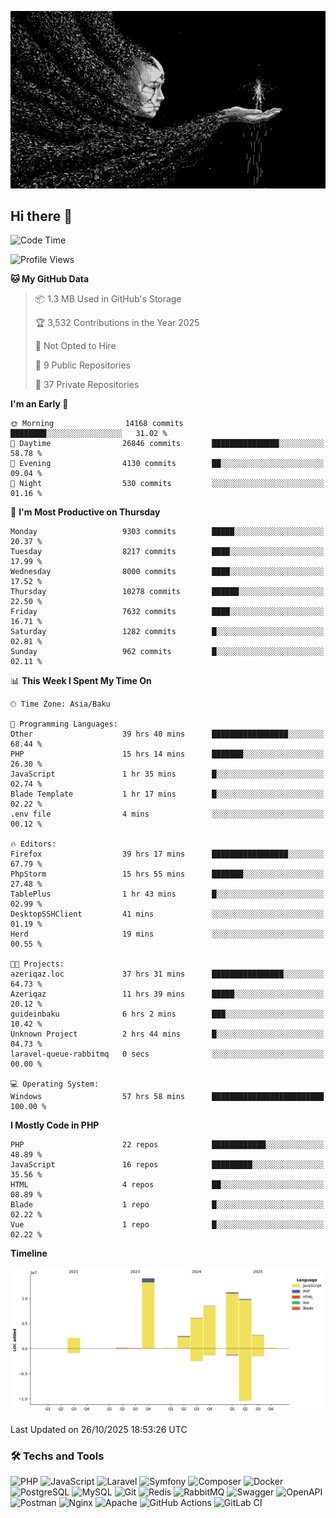 <!--WALLPAPER-->
<p align='center'>
  <img src='assets/wallpapers/6.gif' alt='Banner'>
</p>
<!--/WALLPAPER-->

## Hi there 👋

<!--START_SECTION:waka-->
![Code Time](http://img.shields.io/badge/Code%20Time-559%20hrs%2045%20mins-blue)

![Profile Views](http://img.shields.io/badge/Profile%20Views-0-blue)

**🐱 My GitHub Data** 

> 📦 1.3 MB Used in GitHub's Storage 
 > 
> 🏆 3,532 Contributions in the Year 2025
 > 
> 🚫 Not Opted to Hire
 > 
> 📜 9 Public Repositories 
 > 
> 🔑 37 Private Repositories 
 > 
**I'm an Early 🐤** 

```text
🌞 Morning                14168 commits       ████████░░░░░░░░░░░░░░░░░   31.02 % 
🌆 Daytime                26846 commits       ███████████████░░░░░░░░░░   58.78 % 
🌃 Evening                4130 commits        ██░░░░░░░░░░░░░░░░░░░░░░░   09.04 % 
🌙 Night                  530 commits         ░░░░░░░░░░░░░░░░░░░░░░░░░   01.16 % 
```
📅 **I'm Most Productive on Thursday** 

```text
Monday                   9303 commits        █████░░░░░░░░░░░░░░░░░░░░   20.37 % 
Tuesday                  8217 commits        ████░░░░░░░░░░░░░░░░░░░░░   17.99 % 
Wednesday                8000 commits        ████░░░░░░░░░░░░░░░░░░░░░   17.52 % 
Thursday                 10278 commits       ██████░░░░░░░░░░░░░░░░░░░   22.50 % 
Friday                   7632 commits        ████░░░░░░░░░░░░░░░░░░░░░   16.71 % 
Saturday                 1282 commits        █░░░░░░░░░░░░░░░░░░░░░░░░   02.81 % 
Sunday                   962 commits         █░░░░░░░░░░░░░░░░░░░░░░░░   02.11 % 
```


📊 **This Week I Spent My Time On** 

```text
🕑︎ Time Zone: Asia/Baku

💬 Programming Languages: 
Other                    39 hrs 40 mins      █████████████████░░░░░░░░   68.44 % 
PHP                      15 hrs 14 mins      ███████░░░░░░░░░░░░░░░░░░   26.30 % 
JavaScript               1 hr 35 mins        █░░░░░░░░░░░░░░░░░░░░░░░░   02.74 % 
Blade Template           1 hr 17 mins        █░░░░░░░░░░░░░░░░░░░░░░░░   02.22 % 
.env file                4 mins              ░░░░░░░░░░░░░░░░░░░░░░░░░   00.12 % 

🔥 Editors: 
Firefox                  39 hrs 17 mins      █████████████████░░░░░░░░   67.79 % 
PhpStorm                 15 hrs 55 mins      ███████░░░░░░░░░░░░░░░░░░   27.48 % 
TablePlus                1 hr 43 mins        █░░░░░░░░░░░░░░░░░░░░░░░░   02.99 % 
DesktopSSHClient         41 mins             ░░░░░░░░░░░░░░░░░░░░░░░░░   01.19 % 
Herd                     19 mins             ░░░░░░░░░░░░░░░░░░░░░░░░░   00.55 % 

🐱‍💻 Projects: 
azeriqaz.loc             37 hrs 31 mins      ████████████████░░░░░░░░░   64.73 % 
Azeriqaz                 11 hrs 39 mins      █████░░░░░░░░░░░░░░░░░░░░   20.12 % 
guideinbaku              6 hrs 2 mins        ███░░░░░░░░░░░░░░░░░░░░░░   10.42 % 
Unknown Project          2 hrs 44 mins       █░░░░░░░░░░░░░░░░░░░░░░░░   04.73 % 
laravel-queue-rabbitmq   0 secs              ░░░░░░░░░░░░░░░░░░░░░░░░░   00.00 % 

💻 Operating System: 
Windows                  57 hrs 58 mins      █████████████████████████   100.00 % 
```

**I Mostly Code in PHP** 

```text
PHP                      22 repos            ████████████░░░░░░░░░░░░░   48.89 % 
JavaScript               16 repos            █████████░░░░░░░░░░░░░░░░   35.56 % 
HTML                     4 repos             ██░░░░░░░░░░░░░░░░░░░░░░░   08.89 % 
Blade                    1 repo              █░░░░░░░░░░░░░░░░░░░░░░░░   02.22 % 
Vue                      1 repo              █░░░░░░░░░░░░░░░░░░░░░░░░   02.22 % 
```



**Timeline**

![Lines of Code chart](https://raw.githubusercontent.com/feridnesibzade/feridnesibzade/main/assets/bar_graph.png)


 Last Updated on 26/10/2025 18:53:26 UTC
<!--END_SECTION:waka-->

### 🛠️ Techs and Tools

![PHP](https://img.shields.io/badge/PHP-777BB4?style=for-the-badge&logo=php&logoColor=white)
![JavaScript](https://img.shields.io/badge/JavaScript-F7DF1E?style=for-the-badge&logo=javascript&logoColor=000)
![Laravel](https://img.shields.io/badge/Laravel-F55247?style=for-the-badge&logo=laravel&logoColor=white)
![Symfony](https://img.shields.io/badge/Symfony-000000?style=for-the-badge&logo=symfony&logoColor=white)
![Composer](https://img.shields.io/badge/Composer-885630?style=for-the-badge&logo=composer&logoColor=white)
![Docker](https://img.shields.io/badge/Docker-2496ED?style=for-the-badge&logo=docker&logoColor=white)
![PostgreSQL](https://img.shields.io/badge/PostgreSQL-4169E1?style=for-the-badge&logo=postgresql&logoColor=white)
![MySQL](https://img.shields.io/badge/MySQL-4479A1?style=for-the-badge&logo=mysql&logoColor=white)
![Git](https://img.shields.io/badge/Git-F05032?style=for-the-badge&logo=git&logoColor=white)
![Redis](https://img.shields.io/badge/Redis-DC382D?style=for-the-badge&logo=redis&logoColor=white)
![RabbitMQ](https://img.shields.io/badge/RabbitMQ-FF6600?style=for-the-badge&logo=rabbitmq&logoColor=white)
![Swagger](https://img.shields.io/badge/Swagger-85EA2D?style=for-the-badge&logo=swagger&logoColor=black)
![OpenAPI](https://img.shields.io/badge/OpenAPI-6BA539?style=for-the-badge&logo=openapiinitiative&logoColor=white)
![Postman](https://img.shields.io/badge/Postman-FF6C37?style=for-the-badge&logo=postman&logoColor=white)
![Nginx](https://img.shields.io/badge/Nginx-009639?style=for-the-badge&logo=nginx&logoColor=white)
![Apache](https://img.shields.io/badge/Apache-D22128?style=for-the-badge&logo=apache&logoColor=white)
![GitHub Actions](https://img.shields.io/badge/GitHub%20Actions-2088FF?style=for-the-badge&logo=githubactions&logoColor=white)
![GitLab CI](https://img.shields.io/badge/GitLab%20CI-FC6D26?style=for-the-badge&logo=gitlab&logoColor=white)

